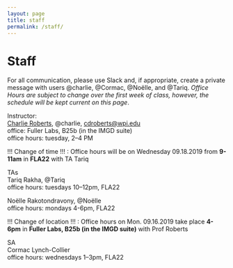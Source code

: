 ```yaml
---
layout: page
title: staff
permalink: /staff/
---
```


# Staff
For all communication, please use Slack and, if appropriate, create a private message with users @charlie, @Cormac, @Noëlle, and @Tariq. *Office Hours are subject to change over the first week of class, however, the schedule will be kept current on this page*.

Instructor:  
[Charlie Roberts](http://charlie-roberts.com), @charlie, [cdroberts@wpi.edu](mailto:cdroberts@wpi.edu)   
office: Fuller Labs, B25b (in the IMGD suite)  
office hours: tuesday, 2–4 PM  

!!! Change of time !!! : Office hours will be on Wednesday 09.18.2019 from **9-11am** in **FLA22** with TA Tariq

TAs   
Tariq Rakha, @Tariq  
office hours: tuesdays 10–12pm, FLA22  

Noëlle Rakotondravony, @Noëlle  
office hours: mondays 4-6pm, FLA22 

!!! Change of location !!! : Office hours on Mon. 09.16.2019 take place **4-6pm** in **Fuller Labs, B25b (in the IMGD suite)**  with Prof Roberts

SA  
Cormac Lynch-Collier  
office hours: wednesdays 1–3pm, FLA22  
